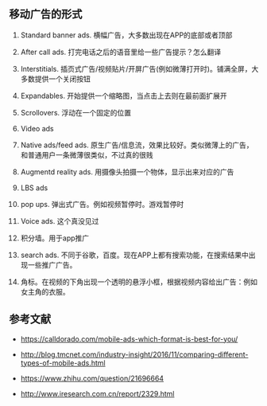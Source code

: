 ## 移动广告的形式

1. Standard banner ads. 横幅广告，大多数出现在APP的底部或者顶部

2. After call ads. 打完电话之后的语音里给一些广告提示？怎么翻译

3. Interstitials. 插页式广告/视频贴片/开屏广告(例如微薄打开时)。铺满全屏，大多数提供一个关闭按钮

4. Expandables. 开始提供一个缩略图，当点击上去则在最前面扩展开

5. Scrollovers. 浮动在一个固定的位置

6. Video ads

7. Native ads/feed ads. 原生广告/信息流，效果比较好。类似微薄上的广告，和普通用户一条微薄很类似，不过真的很贱

8. Augmentd reality ads. 用摄像头拍摄一个物体，显示出来对应的广告

9. LBS ads

10. pop ups. 弹出式广告。例如视频暂停时。游戏暂停时

11. Voice ads. 这个真没见过

12. 积分墙。用于app推广

13. search ads. 不同于谷歌，百度。现在APP上都有搜索功能，在搜索结果中出现一些推广广告。

14. 角标。在视频的下角出现一个透明的悬浮小框，根据视频内容给出广告：例如女主角的衣服。

    

## 参考文献

- https://calldorado.com/mobile-ads-which-format-is-best-for-you/

- http://blog.tmcnet.com/industry-insight/2016/11/comparing-different-types-of-mobile-ads.html

- https://www.zhihu.com/question/21696664

- http://www.iresearch.com.cn/report/2329.html

  